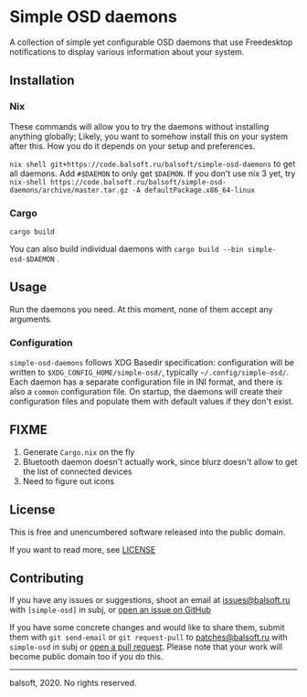 # Simple OSD daemons

A collection of simple yet configurable OSD daemons that use Freedesktop notifications to display various information about your system.

## Installation

### Nix

These commands will allow you to try the daemons without installing anything globally; Likely, you want to somehow install this on your system after this. How you do it depends on your setup and preferences.

`nix shell git+https://code.balsoft.ru/balsoft/simple-osd-daemons` to get all daemons. Add `#$DAEMON` to only get `$DAEMON`. If you don't use nix 3 yet, try `nix-shell https://code.balsoft.ru/balsoft/simple-osd-daemons/archive/master.tar.gz -A defaultPackage.x86_64-linux`

### Cargo

`cargo build`

You can also build individual daemons with `cargo build --bin simple-osd-$DAEMON` .

## Usage

Run the daemons you need. At this moment, none of them accept any arguments.

### Configuration

`simple-osd-daemons` follows XDG Basedir specification: configuration will be written to `$XDG_CONFIG_HOME/simple-osd/`, typically `~/.config/simple-osd/`. Each daemon has a separate configuration file in INI format, and there is also a `common` configuration file. On startup, the daemons will create their configuration files and populate them with default values if they don't exist.

## FIXME

1. Generate `Cargo.nix` on the fly
2. Bluetooth daemon doesn't actually work, since blurz doesn't allow to get the list of connected devices
3. Need to figure out icons

## License

This is free and unencumbered software released into the public domain.

If you want to read more, see [LICENSE](./LICENSE)

## Contributing

If you have any issues or suggestions, shoot an email at <issues@balsoft.ru> with `[simple-osd]` in subj, or [open an issue on GitHub](https://github.com/balsoft/simple-osd-daemons/issues/new)

If you have some concrete changes and would like to share them, submit them with `git send-email` or `git request-pull` to <patches@balsoft.ru> with `simple-osd` in subj or [open a pull request](https://github.com/balsoft/simple-osd-daemons/pulls). Please note that your work will become public domain too if you do this.

***

balsoft, 2020. No rights reserved.
